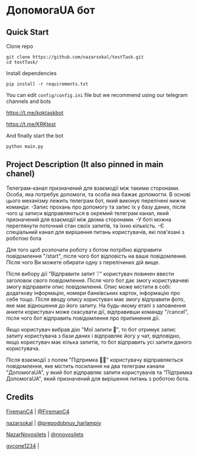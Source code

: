 # ДопомогаUA бот

## Quick Start

Clone repo

```
git clone https://github.com/nazarsokal/testTask.git
cd testTask/
```

Install dependencies

```
pip install -r requirements.txt
```

You can edit `config/config.ini` file but we recommend using our telegram channels and bots

https://t.me/kpktaskbot

https://t.me/KRKtest

And finally start the bot

```
python main.py
```

## Project Description (It also pinned in main chanel)

Телеграм-канал призначений для взаємодії між такими сторонами. Особа, яка потребує допомоги, та особа яка бажає допомогти. В основі цього механізму лежить телеграм бот, який виконує перелічені нижче команди:
-Запис прохань про допомогу та запис їх у базу даних, після чого ці записи відправляються в окремий телеграм канал, який призначений для взаємодії між двома сторонами.
-У боті можна переглянути поточний стан своїх запитів, та їхню кількість.
-Є спеціальний канал для вирішення питань користувачів, які пов'язані з роботою бота


Для того щоб розпочати роботу з ботом потрібно відправити повідомлення "/start", після чого бот відповість на ваше повідомлення. Після чого Ви можете обирати одну з перелічиних дій вище.

Після вибору дії "Відправити запит ❔" користувач повинен ввести заголовок свого повідомлення. Після чого бот дає змогу користувачеві змогу відправити опис повідомлення. Опис може містити в собі: додаткову інформацію, номери банківських карток, інформацію про себе тощо. Після вводу опису користувач має змогу відправити фото, яке має відношення до його запиту. На будь-якому етапі з заповнення анкети користувач може скасувати дії, відправивши команду "/cancel", після чого бот відправить повідомлення про припинення дії.


Якщо користувач вибрав дію "Мої запити 📝", то бот отримує запис запиту користувача з бази даних і відправляє йогу у чат, відповідно, якщо користувач має кілька запитів, то бот відправить усі запити даного користувача.


Після взаємодії з полем "Підтримка 💁‍♂️" користувачу відправляється повідомлення, яке містить посилання на два телеграм канали "ДопомогаUA", у який бот відправляє запити користувачів та "Підтримка ДопомогаUA", який призначений для вирішення питань з роботою бота.


## Credits

[FiremanC4](https://github.com/FiremanC4)  |  [@FiremanC4](https://t.me/FiremanC4)

[nazarsokal](https://github.com/nazarsokal)  |  [@prepodobnuy_harlampiy](https://t.me/prepodobnuy_harlampiy)

[NazarNovosilets](https://github.com/NazarNovosilets)  |  [@nnovosilets](https://t.me/nnovosilets)

[gycone1234](github.com/gycone1234)  |
